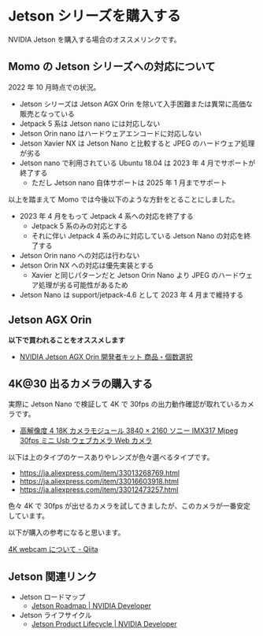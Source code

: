 # Jetson シリーズを購入する

NVIDIA Jetson を購入する場合のオススメリンクです。

## Momo の Jetson シリーズへの対応について

2022 年 10 月時点での状況。

- Jetson シリーズは Jetson AGX Orin を除いて入手困難または異常に高価な販売となっている
- Jetpack 5 系は Jetson nano には対応しない
- Jetson Orin nano はハードウェアエンコードに対応しない
- Jetson Xavier NX は Jetson Nano と比較すると JPEG のハードウェア処理が劣る
- Jetson nano で利用されている Ubuntu 18.04 は 2023 年 4 月でサポートが終了する
    - ただし Jetson nano 自体サポートは 2025 年 1 月までサポート

以上を踏まえて Momo では今後以下のような方針をとることにしました。

- 2023 年 4 月をもって Jetpack 4 系への対応を終了する
    - Jetpack 5 系のみの対応とする
    - それに伴い Jetpack 4 系のみに対応している Jetson Nano の対応を終了する
- Jetson Orin nano への対応は行わない
- Jetson Orin NX への対応は優先実装とする
    - Xavier と同じパターンだと Jetson Orin Nano より JPEG のハードウェア処理が劣る可能性があるため
- Jetson Nano は support/jetpack-4.6 として 2023 年 4 月まで維持する

## Jetson AGX Orin

**以下で買われることをオススメします**

- [NVIDIA Jetson AGX Orin 開発者キット 商品・個数選択](https://ryoyo-direct.jp/shopping/jetson-orin/jetson-orin)

## 4K@30 出るカメラの購入する

実際に Jetson Nano で検証して 4K で 30fps の出力動作確認が取れているカメラです。

- [高解像度 4 18K カメラモジュール 3840 × 2160 ソニー IMX317 Mjpeg 30fps ミニ Usb ウェブカメラ Web カメラ](https://ja.aliexpress.com/item/32999909513.html)

以下は上のタイプのケースありやレンズが色々選べるタイプです。

- https://ja.aliexpress.com/item/33013268769.html
- https://ja.aliexpress.com/item/33016603918.html
- https://ja.aliexpress.com/item/33012473257.html

色々 4K で 30fps が出せるカメラを試してきましたが、このカメラが一番安定しています。

以下が購入の参考になると思います。

[4K webcam について \- Qiita](https://qiita.com/tetsu_koba/items/8b4921f257a46a15d2a7)


## Jetson 関連リンク

- Jetson ロードマップ
    - [Jetson Roadmap \| NVIDIA Developer](https://developer.nvidia.com/embedded/develop/roadmap)
- Jetson ライフサイクル
    - [Jetson Product Lifecycle \| NVIDIA Developer](https://developer.nvidia.com/embedded/lifecycle)

